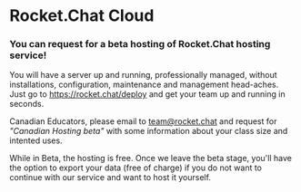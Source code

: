 # Rocket.Chat Cloud

### You can request for a beta hosting of Rocket.Chat hosting service! 

You will have a server up and running, professionally managed, without installations, configuration, maintenance and management head-aches. Just go to https://rocket.chat/deploy and get your team up and running in seconds.

Canadian Educators, please email to team@rocket.chat and request for _"Canadian Hosting beta"_ with some information about your class size and intented uses.

While in Beta, the hosting is free. Once we leave the beta stage, you'll have the option to export your data (free of charge) if you do not want to continue with our service and want to host it yourself.


